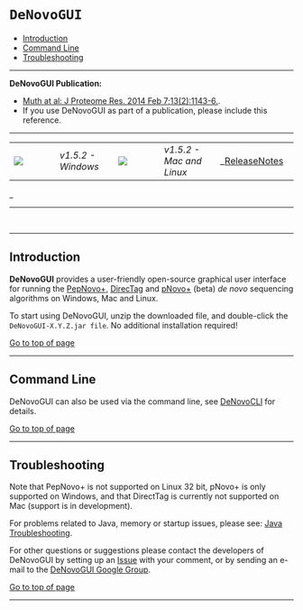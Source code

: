 # `DeNovoGUI` #

  * [Introduction](#Introduction.md)
  * [Command Line](#Command_Line.md)
  * [Troubleshooting](#Troubleshooting.md)


---


**DeNovoGUI Publication:**
  * [Muth at al: J Proteome Res. 2014 Feb 7;13(2):1143-6.](http://www.ncbi.nlm.nih.gov/pubmed/24295440).
  * If you use DeNovoGUI as part of a publication, please include this reference.


---


<table border='0'>
<blockquote><tr>
<blockquote><td width='200'><a href='http://genesis.ugent.be/maven2/com/compomics/denovogui/DeNovoGUI/1.5.2/DeNovoGUI-1.5.2-windows.zip'><img src='http://denovogui.googlecode.com/svn/wiki/images/download_denovogui_button.png' /></a></td>
<td width='140'><i>v1.5.2 - Windows</i></td>
<td width='200'><a href='http://genesis.ugent.be/maven2/com/compomics/denovogui/DeNovoGUI/1.5.2/DeNovoGUI-1.5.2-mac_and_linux.tar.gz'><img src='http://denovogui.googlecode.com/svn/wiki/images/download_denovogui_button_mac_linux.png' /></a></td>
<td width='180'><i>v1.5.2 - Mac and Linux</i></td>
<td width='150'>_<a href='http://code.google.com/p/denovogui/wiki/ReleaseNotes'>ReleaseNotes</a></td>
</blockquote></tr>
</table></blockquote>_


---


![![](http://denovogui.googlecode.com/svn/wiki/images/DeNovoGUI_small.png)](http://denovogui.googlecode.com/svn/wiki/images/DeNovoGUI.png)
![![](http://denovogui.googlecode.com/svn/wiki/images/DeNovoGUI_2_small.png)](http://denovogui.googlecode.com/svn/wiki/images/DeNovoGUI_2.png)


---


## Introduction ##

**DeNovoGUI** provides a user-friendly open-source graphical user interface for running the [PepNovo+](http://proteomics.ucsd.edu/Software/PepNovo.html),  [DirecTag](http://fenchurch.mc.vanderbilt.edu/bumbershoot/directag/) and [pNovo+](http://pfind.ict.ac.cn/software/pNovo/) (beta) _de novo_ sequencing algorithms on Windows, Mac and Linux.

To start using DeNovoGUI, unzip the downloaded file, and double-click the `DeNovoGUI-X.Y.Z.jar file`. No additional installation required!

[Go to top of page](#DeNovoGUI.md)


---


## Command Line ##

DeNovoGUI can also be used via the command line, see [DeNovoCLI](http://code.google.com/p/denovogui/wiki/DeNovoCLI) for details.

[Go to top of page](#DeNovoGUI.md)


---


## Troubleshooting ##

Note that PepNovo+ is not supported on Linux 32 bit, pNovo+ is only supported on Windows, and that DirectTag is currently not supported on Mac (support is in development).

For problems related to Java, memory or startup issues, please see: [Java Troubleshooting](http://code.google.com/p/compomics-utilities/wiki/JavaTroubleShooting).

For other questions or suggestions please contact the developers of DeNovoGUI by setting up an [Issue](http://code.google.com/p/denovogui/issues/list) with your comment, or by sending an e-mail to the [DeNovoGUI Google Group](http://groups.google.com/group/denovogui).

[Go to top of page](#DeNovoGUI.md)


---
